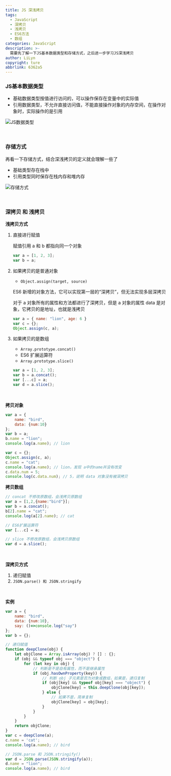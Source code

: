 ```yaml
---
title: JS 深浅拷贝
tags:
  - JavaScript
  - 深拷贝
  - 浅拷贝
  - ES6方法
  - 数组
categories: JavaScript
description: >-
  需要先了解一下JS基本数据类型和存储方式，之后进一步学习JS深浅拷贝
author: LiLyn
copyright: ture
abbrlink: 6362a5
---
```


### JS基本数据类型

- 基础数据类型按值进行访问的，可以操作保存在变量中的实际值
- 引用数据类型，不允许直接访问值，不能直接操作对象的内存空间，在操作对象时，实际操作的是引用

![JS数据类型](https://gitee.com/lilyn/pic/raw/master/js-img/JS%E6%95%B0%E6%8D%AE%E7%B1%BB%E5%9E%8B.jpg)

<br>

### 存储方式

再看一下存储方式，结合深浅拷贝的定义就会理解一些了

- 基础类型存在栈中
- 引用类型同时保存在栈内存和堆内存

![存储方式](https://gitee.com/lilyn/pic/raw/master/js-img/JS%E6%95%B0%E6%8D%AE%E7%B1%BB%E5%9E%8B%E5%AD%98%E5%82%A8%E6%96%B9%E5%BC%8F.jpg)

<br>

### 深拷贝 和 浅拷贝

**浅拷贝方式**

1. 直接进行赋值

   赋值引用 a 和 b 都指向同一个对象

   ```js
   var a = [1, 2, 3];
   var b = a;
   ```

2. 如果拷贝的是普通对象

   - `Object.assign(target, source)`

   ES6 新增的对象方法，它可以实现第一层的“深拷贝”，但无法实现多层深拷贝

   对于 a 对象所有的属性和方法都进行了深拷贝，但是 a 对象的属性 data 是对象，它拷贝的是地址，也就是浅拷贝

   ```js
   var a = { name: "lion", age: 6 }
   var c = {};
   Object.assign(c, a);
   ```

3. 如果拷贝的是数组

   - `Array.prototype.concat()`
   - ES6 扩展运算符
   - `Array.prototype.slice()`

   ```js
   var a = [1, 2, 3];
   var b = a.concat();
   var [...c] = a;
   var d = a.slice();
   ```

<br>

**拷贝对象**

```js
var a = {
    name: "bird",
    data: {num:10}
};
var b = a;
b.name = "lion";
console.log(a.name); // lion

var c = {};
Object.assign(c, a);
c.name = "cat";
console.log(a.name); // lion，发现 a中的name并没有改变
c.data.num = 5;
console.log(c.data.num); // 5，说明 data 对象没有被深拷贝
```

**拷贝数组**

```js
// concat 不修改原数组，会浅拷贝原数组
var a = [1,2,{name:"bird"}];
var b = a.concat();
b[2].name = "cat";
console.log(a[2].name); // cat

// ES6扩展运算符
var [...c] = a;

// slice 不修改原数组，会浅拷贝原数组
var d = a.slice();
```

<br>

**深拷贝方式**

1. 递归赋值
2. `JSON.parse() 和 JSON.stringify`

<br>

**实例**

```js
var a = {
    name: "bird",
    data: {num:10},
    say: ()=>console.log("say")
};
var b = {};

// 递归赋值
function deepClone(obj) {
    let objClone = Array.isArray(obj) ? [] : {};
    if (obj && typeof obj === "object") {
        for (let key in obj) {
            // 判断是不是自有属性，而不是继承属性
            if (obj.hasOwnProperty(key)) {
                // 判断 obj 子元素是否为对象或数组，如果是，递归复制
                if (obj[key] && typeof obj[key] === "object") {
                    objClone[key] = this.deepClone(obj[key]);
                } else {
                    // 如果不是，简单复制
                    objClone[key] = obj[key];
                }
            }
        }
    }
    return objClone;
}
var c = deepClone(a);
c.name = 'cat';
console.log(a.name); // bird

// JSON.parse 和 JSON.stringify()
var d = JSON.parse(JSON.stringify(a));
d.name = "lion";
console.log(a.name); // bird
```

